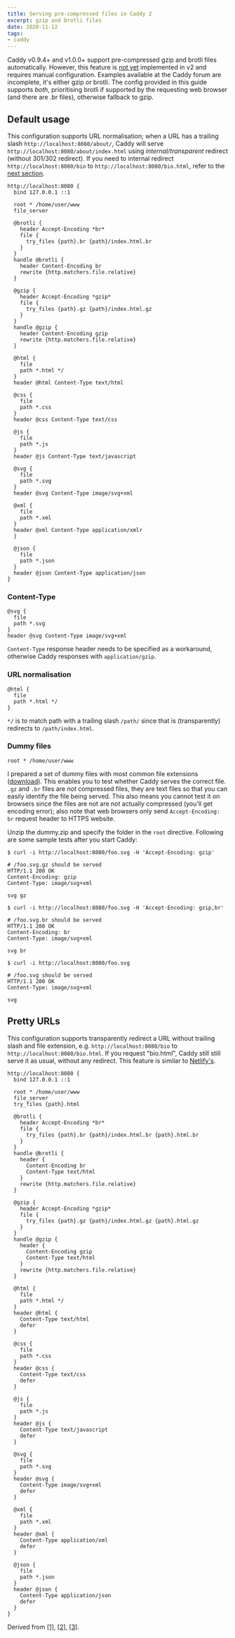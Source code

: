 ```yaml
---
title: Serving pre-compressed files in Caddy 2
excerpt: gzip and brotli files
date: 2020-11-12
tags:
- caddy
---
```


Caddy v0.9.4+ and v1.0.0+ support pre-compressed gzip and brotli files automatically. However, this feature is [not yet](https://github.com/caddyserver/caddy/issues/2665) implemented in v2 and requires manual configuration. Examples available at the Caddy forum are incomplete, it's either gzip or brotli. The config provided in this guide supports _both_, prioritising brotli if supported by the requesting web browser (and there are .br files), otherwise fallback to gzip.

## Default usage

This configuration supports URL normalisation; when a URL has a trailing slash `http://localhost:8080/about/`, Caddy will serve `http://localhost:8080/about/index.html` using _internal/transparent_ redirect (without 301/302 redirect). If you need to internal redirect `http://localhost:8080/bio` to `http://localhost:8080/bio.html`, refer to the [next section](#Pretty-URLs).

``` plain Caddyfile
http://localhost:8080 {
  bind 127.0.0.1 ::1

  root * /home/user/www
  file_server

  @brotli {
    header Accept-Encoding *br*
    file {
      try_files {path}.br {path}/index.html.br
    }
  }
  handle @brotli {
    header Content-Encoding br
    rewrite {http.matchers.file.relative}
  }

  @gzip {
    header Accept-Encoding *gzip*
    file {
      try_files {path}.gz {path}/index.html.gz
    }
  }
  handle @gzip {
    header Content-Encoding gzip
    rewrite {http.matchers.file.relative}
  }

  @html {
    file
    path *.html */
  }
  header @html Content-Type text/html

  @css {
    file
    path *.css
  }
  header @css Content-Type text/css

  @js {
    file
    path *.js
  }
  header @js Content-Type text/javascript

  @svg {
    file
    path *.svg
  }
  header @svg Content-Type image/svg+xml

  @xml {
    file
    path *.xml
  }
  header @xml Content-Type application/xmlr
  }

  @json {
    file
    path *.json
  }
  header @json Content-Type application/json
}
```

### Content-Type

```
@svg {
  file
  path *.svg
}
header @svg Content-Type image/svg+xml
```

`Content-Type` response header needs to be specified as a workaround, otherwise Caddy responses with `application/gzip`.

### URL normalisation

```
@html {
  file
  path *.html */
}
```

`*/` is to match path with a trailing slash `/path/` since that is (transparently) redirects to `/path/index.html`.

### Dummy files

```
root * /home/user/www
```

I prepared a set of dummy files with most common file extensions ([download](/files/20201112/dummy.zip)). This enables you to test whether Caddy serves the correct file. `.gz` and `.br` files are _not_ compressed files, they are text files so that you can easily identify the file being served. This also means you cannot test it on browsers since the files are not are not actually compressed (you'll get encoding error); also note that web browsers only send `Accept-Encoding: br` request header to HTTPS website.

Unzip the dummy.zip and specify the folder in the `root` directive. Following are some sample tests after you start Caddy:

```
$ curl -i http://localhost:8080/foo.svg -H 'Accept-Encoding: gzip'

# /foo.svg.gz should be served
HTTP/1.1 200 OK
Content-Encoding: gzip
Content-Type: image/svg+xml

svg gz
```

```
$ curl -i http://localhost:8080/foo.svg -H 'Accept-Encoding: gzip,br'

# /foo.svg.br should be served
HTTP/1.1 200 OK
Content-Encoding: br
Content-Type: image/svg+xml

svg br
```

```
$ curl -i http://localhost:8080/foo.svg

# /foo.svg should be served
HTTP/1.1 200 OK
Content-Type: image/svg+xml

svg
```

## Pretty URLs

This configuration supports transparently redirect a URL without trailing slash and file extension, e.g. `http://localhost:8080/bio` to `http://localhost:8080/bio.html`. If you request "bio.html", Caddy still still serve it as usual, without any redirect. This feature is similar to [Netlify's](https://docs.netlify.com/routing/redirects/redirect-options/#trailing-slash).

``` plain Caddyfile
http://localhost:8080 {
  bind 127.0.0.1 ::1

  root * /home/user/www
  file_server
  try_files {path}.html

  @brotli {
    header Accept-Encoding *br*
    file {
      try_files {path}.br {path}/index.html.br {path}.html.br
    }
  }
  handle @brotli {
    header {
      Content-Encoding br
      Content-Type text/html
    }
    rewrite {http.matchers.file.relative}
  }

  @gzip {
    header Accept-Encoding *gzip*
    file {
      try_files {path}.gz {path}/index.html.gz {path}.html.gz
    }
  }
  handle @gzip {
    header {
      Content-Encoding gzip
      Content-Type text/html
    }
    rewrite {http.matchers.file.relative}
  }

  @html {
    file
    path *.html */
  }
  header @html {
    Content-Type text/html
    defer
  }

  @css {
    file
    path *.css
  }
  header @css {
    Content-Type text/css
    defer
  }

  @js {
    file
    path *.js
  }
  header @js {
    Content-Type text/javascript
    defer
  }

  @svg {
    file
    path *.svg
  }
  header @svg {
    Content-Type image/svg+xml
    defer
  }

  @xml {
    file
    path *.xml
  }
  header @xml {
    Content-Type application/xml
    defer
  }

  @json {
    file
    path *.json
  }
  header @json {
    Content-Type application/json
    defer
  }
}
```

Derived from [[1]](https://caddy.community/t/how-to-serve-pre-compressed-files-with-caddy-v2/8760), [[2]](https://caddy.community/t/how-to-serve-gzipped-files-automatically-in-caddy-v2/7311), [[3]](https://caddy.community/t/why-caddy-2-is-not-able-to-serve-static-brotli-files/7653).
